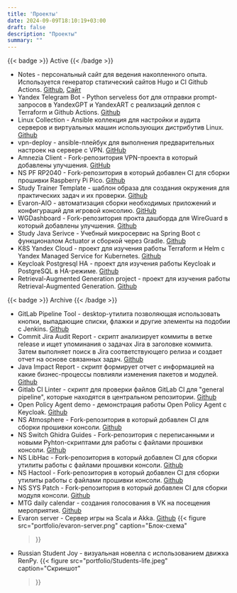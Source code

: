 ```yaml
---
title: 'Проекты'
date: 2024-09-09T18:10:19+03:00
draft: false
description: "Проекты"
summary: ""
---
```


{{< badge >}}
Active
{{< /badge >}}
* Notes - персональный сайт для ведения накопленного опыта. Используется генератор статический сайтов Hugo и CI Github Actions. [Github](https://github.com/pgalonza/Notes), [Сайт](https://notes.evaron.ru/)
* Yandex Telegram Bot - Python serveless бот для отправки prompt-запросов в YandexGPT и YandexART с реализаций деплоя с Terraform и Github Actions. [Github](https://github.com/pgalonza/yc-telegram-bot)
* Linux Collection - Ansible коллекция для настройки и аудита серверов и виртуальных машин использующих дистрибутив Linux. [Github](https://github.com/pgalonza/linux-collection/tree/main/roles)
* vpn-deploy - ansible-плейбук для выполнения предварительных настроек на сервере с VPN. [GitHub](https://github.com/pgalonza/vpn-deploy/tree/master)
* Amnezia Client - Fork-репозитория VPN-проекта в который добавлены улучшения. [GitHub](https://github.com/pgalonza/amnezia-client)
* NS PF RP2040 - Fork-репозитория в который добавлен CI для сборки прошивки Raspberry Pi Pico. [Github](https://github.com/pgalonza/ns-pf-rp2040)
* Study Trainer Template - шаблон образа для создания окружения для практических задач и их проверки. [Github](https://github.com/pgalonza/study-trainer-template)
* Evaron-AIO - автоматизация сборки необходимых приложений и конфигураций для игровой консолию. [GitHub](https://github.com/pgalonza/Evaron-AIO)
* WGDashboard - Fork-репозитория прокта дашборда для WireGuard в который добавлены улучшения. [Github](https://github.com/pgalonza/WGDashboard)
* Study Java Serivce - Учебный микросервис на Spring Boot с функционалом Actuator и сборкой через Gradle. [Github](https://github.com/pgalonza/study-java-service)
* K8S Yandex Cloud - проект для изучения работы Terraform и Helm c Yandex Managed Service for Kubernetes. [Github](https://github.com/pgalonza/k8s-yandex-cloud)
* Keycloak Postgresql HA - проект для изучения работы Keycloak и PostgreSQL в HA-режиме. [Github](https://github.com/pgalonza/keycloak-postgresql-ha)
* Retrieval-Augmented Generation project - проект для изучения работы Retrieval-Augmented Generation. [Github](https://github.com/pgalonza/rag-project)

{{< badge >}}
Archive
{{< /badge >}}
* GitLab Pipeline Tool - desktop-утилита позволяющая использовать кнопки, выпадающие списки, флажки и другие элементы на подобии с Jenkins. [Github](https://github.com/pgalonza/gitlab-pipeline-tool)
* Commit Jira Audit Report - скрипт анализирует коммиты в ветке release и ищет упоминания о задачах Jira в заголовке коммита. Затем выполняет поиск в Jira соответствующего релиза и создает отчет на основе связанных задач. [Github](https://github.com/pgalonza/commit-jira-audit-report)
* Java Impact Report - скрипт формирует отчет с информацией на какие бизнес-процессы повлияли изменения пакетов и модулей. [Github](https://github.com/pgalonza/java-impact-report)
* Gitlab CI Linter - скрипт для проверки файлов GitLab CI для "general pipeline", которые находятся в центральном репозитории. [Github](https://github.com/pgalonza/gitlab-ci-linter)
* Open Policy Agent demo - демонстрация работы Open Policy Agent с Keycloak. [Github](https://github.com/pgalonza/opa-demo)
* NS Atmosphere - Fork-репозитория в который добавлен CI для сборки прошивки консоли. [Github](https://github.com/pgalonza/ns-Atmosphere)
* NS Switch Ghidra Guides - Fork-репозитория с переписанными и новыми Pyhton-скриптами для работы с файлами прошивки консоли. [Github](https://github.com/pgalonza/ns-Switch-Ghidra-Guides)
* NS LibHac - Fork-репозитория в который добавлен CI для сборки утилиты работы с файлами прошивки консоли. [Github](https://github.com/pgalonza/ns-LibHac)
* NS Hactool - Fork-репозитория в который добавлен CI для сборки утилиты работы с файлами прошивки консоли. [Github](https://github.com/pgalonza/ns-hactool)
* NS SYS Patch - Fork-репозитория в который добавлен CI для сборки модуля консоли. [Github](https://github.com/pgalonza/ns-pf-rp2040)
* MTG daily calendar - создания голосования в VK на посещения мероприятия. [Github](https://github.com/pgalonza/mtg-daily-calendar)
* Evaron server - Сервер игры на Scala и Akka. [Github](https://github.com/pgalonza/evaron_server)
{{< figure
    src="portfolio/evaron-server.png"
    caption="Блок-схема"
    >}}
* Russian Student Joy - визуальная новелла с использованием движка RenPy.
{{< figure
    src="portfolio/Students-life.jpeg"
    caption="Скриншот"
    >}}
